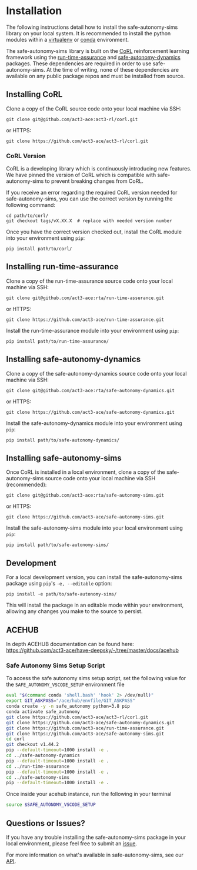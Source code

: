 # Installation
The following instructions detail how to install 
the safe-autonomy-sims library on your local system.
It is recommended to install the python modules within 
a [virtualenv](https://virtualenv.pypa.io/en/stable/#)
or [conda](https://docs.conda.io/projects/conda/en/latest/index.html)
environment.

The safe-autonomy-sims library is built on the 
[CoRL](https://github.com/act3-ace/act3-rl/corl)
reinforcement learning framework using the 
[run-time-assurance](https://github.com/act3-ace/run-time-assurance)
and [safe-autonomy-dynamics](https://github.com/act3-ace/safe-autonomy-dynamics) 
packages. These dependencies are required in order to use
safe-autonomy-sims. At the time of writing,
none of these dependencies are available on any public package
repos and must be installed from source.

## Installing CoRL
Clone a copy of the CoRL source code onto
your local machine via SSH:
```shell
git clone git@github.com/act3-ace:act3-rl/corl.git
```
or HTTPS:
```shell
git clone https://github.com/act3-ace/act3-rl/corl.git
```

### CoRL Version
CoRL is a developing library which is continuously introducing new
features. We have pinned the version of CoRL which is compatible
with safe-autonomy-sims to prevent breaking changes from CoRL. 

If you receive an error regarding the required CoRL version needed for
safe-autonomy-sims, you can use the correct version by running the
following command:
```shell
cd path/to/corl/
git checkout tags/vX.XX.X  # replace with needed version number
```

Once you have the correct version checked out, install the CoRL
module into your environment using `pip`:
```shell
pip install path/to/corl/
```

## Installing run-time-assurance
Clone a copy of the run-time-assurance source code onto your local machine via SSH:
```shell
git clone git@github.com/act3-ace:rta/run-time-assurance.git
```
or HTTPS:
```shell
git clone https://github.com/act3-ace/run-time-assurance.git
```

Install the run-time-assurance module into your 
environment using `pip`:
```shell
pip install path/to/run-time-assurance/
```

## Installing safe-autonomy-dynamics
Clone a copy of the safe-autonomy-dynamics source code onto your local machine via SSH:
```shell
git clone git@github.com/act3-ace:rta/safe-autonomy-dynamics.git
```
or HTTPS:
```shell
git clone https://github.com/act3-ace/safe-autonomy-dynamics.git
```

Install the safe-autonomy-dynamics module into your 
environment using `pip`:
```shell
pip install path/to/safe-autonomy-dynamics/
```

## Installing safe-autonomy-sims
Once CoRL is installed in a local environment, clone a
copy of the safe-autonomy-sims source code onto your local
machine via SSH (recommended):
```shell
git clone git@github.com/act3-ace:rta/safe-autonomy-sims.git
```
or HTTPS:
```shell
git clone https://github.com/act3-ace/safe-autonomy-sims.git
```

Install the safe-autonomy-sims module into your local
environment using `pip`:
```shell
pip install path/to/safe-autonomy-sims/
```

## Development
For a local development version, you can install the
safe-autonomy-sims package using `pip`'s 
`-e, --editable` option:
```shell
pip install -e path/to/safe-autonomy-sims/
```
This will install the package in an editable mode within
your environment, allowing any changes you make to the
source to persist.

## ACEHUB
In depth ACEHUB documentation can be found here:
https://github.com/act3-ace/have-deepsky/-/tree/master/docs/acehub


### Safe Autonomy Sims Setup Script
To access the safe autonomy sims setup script, set the following value for the `SAFE_AUTONOMY_VSCODE_SETUP` environment file
```bash
eval "$(command conda 'shell.bash' 'hook' 2> /dev/null)"
export GIT_ASKPASS="/ace/hub/envfile/GIT_ASKPASS" 
conda create -y -n safe_autonomy python=3.8 pip
conda activate safe_autonomy 
git clone https://github.com/act3-ace/act3-rl/corl.git
git clone https://github.com/act3-ace/safe-autonomy-dynamics.git
git clone https://github.com/act3-ace/run-time-assurance.git
git clone https://github.com/act3-ace/safe-autonomy-sims.git
cd corl
git checkout v1.44.2
pip --default-timeout=1000 install -e .
cd ../safe-autonomy-dynamics
pip --default-timeout=1000 install -e .
cd ../run-time-assurance
pip --default-timeout=1000 install -e .
cd ../safe-autonomy-sims
pip --default-timeout=1000 install -e .
```

Once inside your acehub instance, run the following in your terminal
```bash
source $SAFE_AUTONOMY_VSCODE_SETUP
```

## Questions or Issues?
If you have any trouble installing the safe-autonomy-sims
package in your local environment, please feel free to
submit an [issue](https://github.com/act3-ace/safe-autonomy-sims/-/issues).

For more information on what's available in safe-autonomy-sims,
see our [API](api/index.md).
